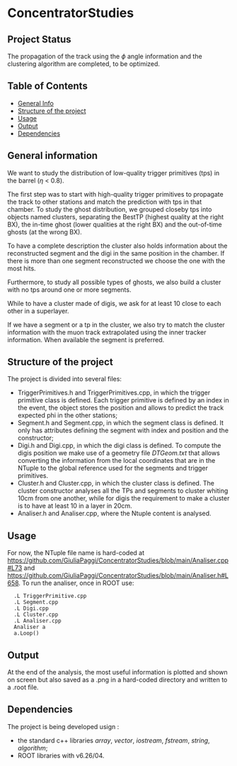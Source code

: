 # ConcentratorStudies
 
## Project Status
The propagation of the track using the $\phi$ angle information and the clustering algorithm are completed, to be optimized.


 ## Table of Contents
* [General Info](#general-information)
* [Structure of the project](#structure-of-the-project)
* [Usage](#usage)
* [Output](#output)
* [Dependencies](#dependencies)


## General information

We want to study the distribution of low-quality trigger primitives (tps) in the barrel ($\eta$ < 0.8). 

The first step was to start with high-quality trigger primitives to propagate the track to other stations and match the prediction with tps in that chamber. 
To study the ghost distribution,  we grouped closeby tps into objects named clusters, separating the BestTP (highest quality at the right BX), the in-time ghost (lower qualities at the right BX) and the out-of-time ghosts (at the wrong BX). 

To have a complete description the cluster also holds information about the reconstructed segment and the digi in the same position in the chamber. If there is more than one segment reconstructed we choose the one with the most hits.

Furthermore, to study all possible types of ghosts, we also build a cluster with no tps around one or more segments. 

While to have a cluster made of digis, we ask for at least 10 close to each other in a superlayer. 

If we have a segment or a tp in the cluster, we also try to match the cluster information with the muon track extrapolated using the inner tracker information. When available the segment is preferred.


## Structure of the project
The project is divided into several files:
* TriggerPrimitives.h and TriggerPrimitives.cpp, in which the trigger primitive class is defined. Each trigger primitive is defined by an index in the event, the object stores the position and allows to predict the track expected phi in the other stations;
* Segment.h and Segment.cpp, in which the segment class is defined. It only has attributes defining the segment with index and position and the constructor;
* Digi.h and Digi.cpp, in which the digi class is defined. To compute the digis position we make use of a geometry file *DTGeom.txt* that allows converting the information from the local coordinates that are in the NTuple to the global reference used for the segments and trigger primitives.
* Cluster.h and Cluster.cpp, in which the cluster class is defined. The cluster constructor analyses all the TPs and segments to cluster whiting 10cm from one another,  while for digis the requirement to make a cluster is to have at least 10 in a layer in 20cm.
* Analiser.h and Analiser.cpp, where the Ntuple content is analysed.

## Usage

For now, the NTuple file name is hard-coded at https://github.com/GiuliaPaggi/ConcentratorStudies/blob/main/Analiser.cpp#L73 and https://github.com/GiuliaPaggi/ConcentratorStudies/blob/main/Analiser.h#L658. 
To run the analiser, once in ROOT use:  
      
      .L TriggerPrimitive.cpp
      .L Segment.cpp
      .L Digi.cpp
      .L Cluster.cpp
      .L Analiser.cpp
      Analiser a
      a.Loop()


## Output

At the end of the analysis, the most useful information is plotted and shown on screen but also saved as a .png in a hard-coded directory and written to a .root file.

## Dependencies
The project is being developed usign :
* the standard c++ libraries *array*, *vector*, *iostream*, *fstream*, *string*, *algorithm*;
* ROOT libraries with v6.26/04. 
